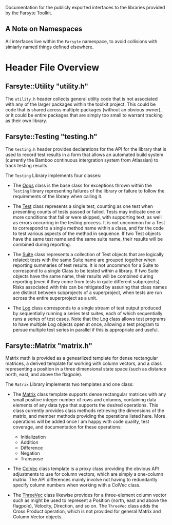 Documentation for the publicly exported interfaces
to the libraries provided by the Farsyte Toolkit.

A Note on Namespaces
--------------------

All interfaces live within the `Farsyte` namespace, to avoid
collisions with simiarly named things defined elsewhere.

Header File Overview
====================

Farsyte::Utility "utility.h"
----------------

The `utility.h` header collects general utility code that
is not associated with any of the larger packages within
the toolkit project. This could be code that is shared
across multiple packages (without an obvious owner), or it
could be entire packages that are simply too small to
warrant tracking as their own library.

Farsyte::Testing "testing.h"
----------------

The `testing.h` header provides declarations for the API
for the library that is used to record test results in a
form that allows an automated build system (currently the
Bamboo continuous intergration system from Atlassian) to
track testing results.

The `Testing` Library implements four classes:

  * The [Oops](classFarsyte_1_1Testing_1_1Oops.html) class
	is the base class for exceptions thrown within
	the `Testing` library representing failures of
	the library or failure to follow the requirements
	of the library when calling it.

  * The [Test](classFarsyte_1_1Testing_1_1Test.html) class
	represents a single test, counting as one test when presenting
	counts of tests passed or failed. Tests may indicate one or more
	conditions that fail or were skipped, with supporting text, as
	well as errors occurring in the testing process.
	It is not uncommon for a Test to correspond to a single method
    name within a class, and for the code to test various aspects of
    the method in sequence.
	If two Test objects have the same test name and the same suite
    name, their results will be combined during reporting.

  * The [Suite](classFarsyte_1_1Testing_1_1Suite.html) class
	represents a collection of Test objects that are logically
	related; tests with the same Suite name are grouped together when
	reporting summaries of test results.
    It is not uncommon for a Suite to correspond to a single Class to
    be tested within a library.
	If two Suite objects have the same name, their results will be
    combined during reporting (even if they come from tests in quite
    different subprojects). Risks associated with this can be
    mitigated by assuring that class names are distinct between
    subprojects of a superproject, when tests are run across the
    entire superproject as a unit.

  * The [Log](classFarsyte_1_1Testing_1_1Log.html) class
	corresponds to a single stream of test output produced by
	sequentially running a series test suites, each of which
	sequentially runs a series of test cases. Note that the Log class
	allows test programs to have multiple Log objects open at once,
	allowing a test program to persue multiple test series in parallel
	if this is appropriate and useful.


Farsyte::Matrix "matrix.h"
---------------

Matrix math is provided as a genearlized template for dense
rectangular matrices, a derived template for working with column
vectors, and a class representing a position in a three dimensional
state space (such as distance north, east, and above the flagpole).

The `Matrix` Library implements two templates and one class:

  * The [Matrix](classFarsyte_1_1Matrix_1_1Matrix.html) class
	template supports dense rectangular matrices with any small
	positive integer number of rows and columns, containing data
	elements of any data type that supports the desired operations.
	This class currently provides class methods retrieving the
	dimensions of the matrix, and member methods providing the
	operations listed here.  More operations will be added once I am
	happy with code quality, test coverage, and documentation for
	these operations:
    * Initialization
    * Addition
    * Difference
    * Negation
    * Transpose

  * The [ColVec](classFarsyte_1_1Matrix_1_1Colvec.html) class template
 	is a proxy class providing the obvious API adjustments to use
	for column vectors, which are simply a one-column matrix.
	The API differences mainly involve not having to redundantly
 	specify column numbers when working with a ColVec class.

  * The [ThreeVec](classFarsyte_1_1Matrix_1_1ThreeVec.html) class
	likewise provides for a three-element column vector such as might
	be used to represent a Position (north, east and above the
	flagpole), Velocity, Direction, and so on.
	The `ThreeVec` class adds the Cross Product operation, which is
    not provided for general Matrix and Column Vector objects.

